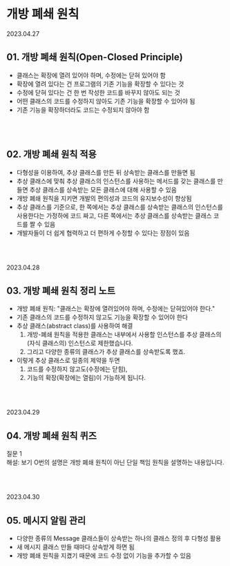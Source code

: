 # 개방 폐쇄 원칙

2023.04.27

## 01. 개방 폐쇄 원칙(Open-Closed Principle)
- 클래스는 확장에 열려 있어야 하며, 수정에는 닫혀 있어야 함
- 확장에 열려 있다는 건 프로그램의 기존 기능을 확장할 수 있다는 것
- 수정에 닫혀 있다는 건 한 번 작성한 코드를 바꾸지 않아도 되는 것
- 어떤 클래스의 코드를 수정하지 않아도 기존 기능을 확장할 수 있어야 됨
- 기존 기능을 확장하더라도 코드는 수정되지 않아야 함

<br/><br/>

## 02. 개방 폐쇄 원칙 적용
- 다형성을 이용하여, 추상 클래스를 만든 뒤 상속받는 클래스를 만들면 됨
- 추상 클래스에 맞춰 추상 클래스의 인스턴스를 사용하는 메서드를 갖는 클래스를 만들면 추상 클래스를 상속받는 모든 클래스에 대해 사용할 수 있음
- 개방 폐쇄 원칙을 지키면 개발의 편의성과 코드의 유지보수성이 향상됨
- 추상 클래스를 기준으로, 한 쪽에서는 추상 클래스를 상속받는 클래스의 인스턴스를 사용한다는 가정하에 코드 짜고, 다른 쪽에서는 추상 클래스를 상속받는 클래스 코드를 짤 수 있음
- 개발자들이 더 쉽게 협력하고 더 편하게 수정할 수 있다는 장점이 있음

<br/><br/>

2023.04.28

## 03. 개방 폐쇄 원칙 정리 노트
- 개방 폐쇄 원칙: "클래스는 확장에 열려있어야 하며, 수정에는 닫혀있어야 한다."
- 기존 클래스의 코드를 수정하지 않고도 기능을 확장할 수 있어야 한다
- 추상 클래스(abstract class)를 사용하여 해결
    1. 개방-폐쇄 원칙을 적용한 클래스는 내부에서 사용할 인스턴스를 추상 클래스의 (자식 클래스의) 인스턴스로 제한했습니다.
    2. 그리고 다양한 종류의 클래스가 추상 클래스를 상속받도록 했죠.
- 이렇게 추상 클래스로 일종의 제약을 두면
    1. 코드를 수정하지 않고도(수정에는 닫힘),
    2. 기능의 확장(확장에는 열림)이 가능하게 됩니다.

<br/><br/>

2023.04.29

## 04. 개방 폐쇄 원칙 퀴즈
질문 1  
해설: 보기 O번의 설명은 개방 폐쇄 원칙이 아닌 단일 책임 원칙을 설명하는 내용입니다.

<br/><br/>

2023.04.30

## 05. 메시지 알림 관리
- 다양한 종류의 Message 클래스들이 상속받는 하나의 클래스 정의 후 다형성 활용
- 새 메시지 클래스 만들 때마다 상속받게 하면 됨
- 개방 폐쇄 원칙을 지켰기 때문에 코드 수정 없이 기능을 추가할 수 있음
